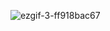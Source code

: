 
![ezgif-3-ff918bac67](https://github.com/Subham-Maity/socket.io-demo/assets/97989643/9611dc61-46e7-40f8-98cb-b40ce3e960d4)
